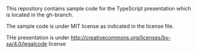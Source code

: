 This repository contains sample code for the TypeScript presentation which is located in the gh-branch.

The sample code is under MIT license as indicated in the license file.

THe presentation is under http://creativecommons.org/licenses/by-sa/4.0/legalcode license
